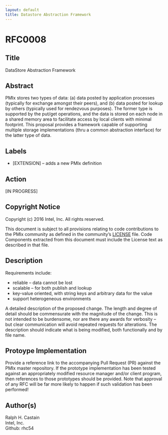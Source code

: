 ```yaml
---
layout: default
title: Datastore Abstraction Framework
---
```


RFC0008
=======

Title
-----

DataStore Abstraction Framework

Abstract
--------

PMIx stores two types of data: (a) data posted by application processes
(typically for exchange amongst their peers), and (b) data posted for
lookup by others (typically used for rendezvous purposes). The former
type is supported by the put/get operations, and the data is stored on
each node in a shared memory area to facilitate access by local clients
with minimal footprint. This proposal provides a framework capable of
supporting multiple storage implementations (thru a common abstraction
interface) for the latter type of data.

Labels
------

-   \[EXTENSION\] – adds a new PMIx definition

Action
------

\[IN PROGRESS\]

Copyright Notice
----------------

Copyright (c) 2016 Intel, Inc. All rights reserved.

This document is subject to all provisions relating to code
contributions to the PMIx community as defined in the community’s
[LICENSE](https://github.com/pmix/RFCs/tree/master/LICENSE) file. Code
Components extracted from this document must include the License text as
described in that file.

Description
-----------

Requirements include:

-   reliable – data cannot be lost
-   scalable – for both publish and lookup
-   key-value oriented, with string keys and arbitrary data for the
    value
-   support heterogeneous environments

A detailed description of the proposed change. The length and degree of
detail should be commensurate with the magnitude of the change. This is
not intended to be burdensome, nor are there any awards for verbosity –
but clear communication will avoid repeated requests for alterations.
The description should indicate what is being modified, both
functionally and by file name.

Protoype Implementation
-----------------------

Provide a reference link to the accompanying Pull Request (PR) against
the PMIx master repository. If the prototype implementation has been
tested against an appropriately modified resource manager and/or client
program, then references to those prototypes should be provided. Note
that approval of any RFC will be far more likely to happen if such
validation has been performed!

Author(s)
---------

Ralph H. Castain  
Intel, Inc.  
Github: rhc54

